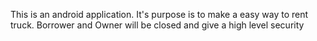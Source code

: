 This is an android application. It's purpose is to make a easy way to rent truck. Borrower and Owner will be closed and give a high level security
